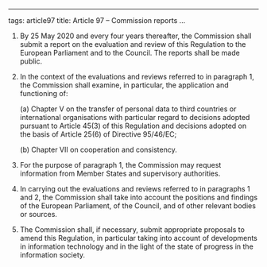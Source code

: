 

---
tags: article97
title: Article 97 – Commission reports
...

1.  By 25 May 2020 and every four years thereafter, the Commission shall submit a report on the evaluation and review of this Regulation to the European Parliament and to the Council. The reports shall be made public.

2.  In the context of the evaluations and reviews referred to in paragraph 1, the Commission shall examine, in particular, the application and functioning of:

    (a) Chapter V on the transfer of personal data to third countries or international organisations with particular regard to decisions adopted pursuant to Article 45(3) of this Regulation and decisions adopted on the basis of Article 25(6) of Directive 95/46/EC;

    (b) Chapter VII on cooperation and consistency.

3.  For the purpose of paragraph 1, the Commission may request information from Member States and supervisory authorities.

4.  In carrying out the evaluations and reviews referred to in paragraphs 1 and 2, the Commission shall take into account the positions and findings of the European Parliament, of the Council, and of other relevant bodies or sources.

5.  The Commission shall, if necessary, submit appropriate proposals to amend this Regulation, in particular taking into account of developments in information technology and in the light of the state of progress in the information society.